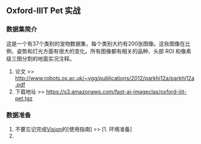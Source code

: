 ## Oxford-IIIT Pet 实战  
### 数据集简介  
这是一个有37个类别的宠物数据集，每个类别大约有200张图像。这些图像在比例、姿势和灯光方面有很大的变化。所有图像都有相关的品种、头部 ROI 和像素级三图分割的地面实况注释。
1. 论文 >> http://www.robots.ox.ac.uk/~vgg/publications/2012/parkhi12a/parkhi12a.pdf
2. 下载地址 >> https://s3.amazonaws.com/fast-ai-imageclas/oxford-iiit-pet.tgz

### 数据准备  
1. 不要忘记完成[Vision](../README.md)的[使用指南] >> [1. 环境准备]
2. 